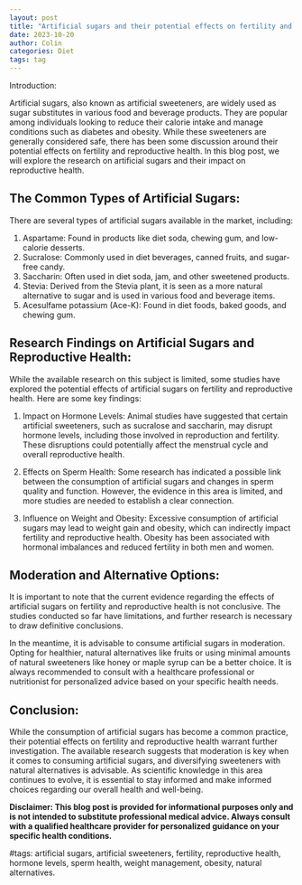 ```yaml
---
layout: post
title: "Artificial sugars and their potential effects on fertility and reproductive health"
date: 2023-10-20
author: Colin
categories: Diet
tags: tag
---
```


Introduction:

Artificial sugars, also known as artificial sweeteners, are widely used as sugar substitutes in various food and beverage products. They are popular among individuals looking to reduce their calorie intake and manage conditions such as diabetes and obesity. While these sweeteners are generally considered safe, there has been some discussion around their potential effects on fertility and reproductive health. In this blog post, we will explore the research on artificial sugars and their impact on reproductive health.

## The Common Types of Artificial Sugars:

There are several types of artificial sugars available in the market, including:

1. Aspartame: Found in products like diet soda, chewing gum, and low-calorie desserts.
2. Sucralose: Commonly used in diet beverages, canned fruits, and sugar-free candy.
3. Saccharin: Often used in diet soda, jam, and other sweetened products.
4. Stevia: Derived from the Stevia plant, it is seen as a more natural alternative to sugar and is used in various food and beverage items.
5. Acesulfame potassium (Ace-K): Found in diet foods, baked goods, and chewing gum.

## Research Findings on Artificial Sugars and Reproductive Health:

While the available research on this subject is limited, some studies have explored the potential effects of artificial sugars on fertility and reproductive health. Here are some key findings:

1. Impact on Hormone Levels: Animal studies have suggested that certain artificial sweeteners, such as sucralose and saccharin, may disrupt hormone levels, including those involved in reproduction and fertility. These disruptions could potentially affect the menstrual cycle and overall reproductive health.

2. Effects on Sperm Health: Some research has indicated a possible link between the consumption of artificial sugars and changes in sperm quality and function. However, the evidence in this area is limited, and more studies are needed to establish a clear connection.

3. Influence on Weight and Obesity: Excessive consumption of artificial sugars may lead to weight gain and obesity, which can indirectly impact fertility and reproductive health. Obesity has been associated with hormonal imbalances and reduced fertility in both men and women.

## Moderation and Alternative Options:

It is important to note that the current evidence regarding the effects of artificial sugars on fertility and reproductive health is not conclusive. The studies conducted so far have limitations, and further research is necessary to draw definitive conclusions.

In the meantime, it is advisable to consume artificial sugars in moderation. Opting for healthier, natural alternatives like fruits or using minimal amounts of natural sweeteners like honey or maple syrup can be a better choice. It is always recommended to consult with a healthcare professional or nutritionist for personalized advice based on your specific health needs.

## Conclusion:

While the consumption of artificial sugars has become a common practice, their potential effects on fertility and reproductive health warrant further investigation. The available research suggests that moderation is key when it comes to consuming artificial sugars, and diversifying sweeteners with natural alternatives is advisable. As scientific knowledge in this area continues to evolve, it is essential to stay informed and make informed choices regarding our overall health and well-being.

**Disclaimer: This blog post is provided for informational purposes only and is not intended to substitute professional medical advice. Always consult with a qualified healthcare provider for personalized guidance on your specific health conditions.**

#tags: artificial sugars, artificial sweeteners, fertility, reproductive health, hormone levels, sperm health, weight management, obesity, natural alternatives.